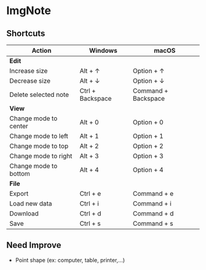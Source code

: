 # ImgNote 




## Shortcuts

| Action                 | Windows          | macOS               |
| ---------------------- | ---------------- | ------------------- |
| **Edit**               |                  |                     |
| Increase size          | Alt + ↑          | Option + ↑          |
| Decrease size          | Alt + ↓          | Option + ↓          |
| Delete selected note   | Ctrl + Backspace | Command + Backspace |
| **View**               |                  |                     |
| Change mode to center  | Alt + 0          | Option + 0          |
| Change mode to left    | Alt + 1          | Option + 1          |
| Change mode to top     | Alt + 2          | Option + 2          |
| Change mode to right   | Alt + 3          | Option + 3          |
| Change mode to bottom  | Alt + 4          | Option + 4          |
| **File**               |                  |                     |
| Export                 | Ctrl + e         | Command + e         |
| Load new data          | Ctrl + i         | Command + i         |
| Download               | Ctrl + d         | Command + d         |
| Save                   | Ctrl + s         | Command + s         |


## Need Improve

- Point shape (ex: computer, table, printer,...) 
